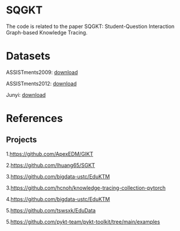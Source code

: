 # SQGKT
The code is related to the paper SQGKT: Student-Question Interaction Graph-based Knowledge Tracing.

# Datasets
ASSISTments2009: [download](https://drive.google.com/file/d/1NNXHFRxcArrU0ZJSb9BIL56vmUt5FhlE/view)

ASSISTments2012: [download](https://drive.google.com/file/d/0BxCxNjHXlkkHczVDT2kyaTQyZUk/edit?usp=sharing)

Junyi: [download](http://base.ustc.edu.cn/data/JunyiAcademy_Math_Practicing_Log/junyi.rar)
# References
## Projects

1.https://github.com/ApexEDM/GIKT

2.https://github.com/lhuang65/SGKT

3.https://github.com/bigdata-ustc/EduKTM

3.https://github.com/hcnoh/knowledge-tracing-collection-pytorch

4.https://github.com/bigdata-ustc/EduKTM

5.https://github.com/tswsxk/EduData

5.https://github.com/pykt-team/pykt-toolkit/tree/main/examples
